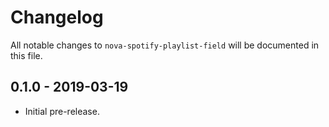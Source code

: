 # Changelog

All notable changes to `nova-spotify-playlist-field` will be documented in this file.

## 0.1.0 - 2019-03-19

- Initial pre-release.
